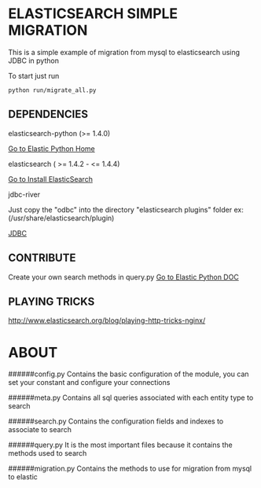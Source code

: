 ELASTICSEARCH SIMPLE MIGRATION
===============================
This is a simple example of migration from mysql to elasticsearch using JDBC in python

To start just run
 ```
python run/migrate_all.py
```

DEPENDENCIES
------------

elasticsearch-python (>= 1.4.0) 

[Go to Elastic Python Home](http://www.elasticsearch.org/guide/en/elasticsearch/client/python-api/current/)

elasticsearch ( >= 1.4.2 - <= 1.4.4) 

[Go to Install ElasticSearch](http://www.elasticsearch.org/guide/en/elasticsearch/guide/current/_installing_elasticsearch.html)


jdbc-river

Just copy the "odbc" into the directory "elasticsearch plugins" folder ex: (/usr/share/elasticsearch/plugin)

[JDBC](https://github.com/jprante/elasticsearch-jdbc)



CONTRIBUTE
---------
Create your own search methods in query.py
[Go to Elastic Python DOC](http://elasticsearch-py.readthedocs.org/en/latest/api.html)


PLAYING TRICKS
--------------
http://www.elasticsearch.org/blog/playing-http-tricks-nginx/

ABOUT
======

######config.py
Contains the basic configuration of the module, you can set your constant and configure your connections

######meta.py
Contains all sql queries associated with each entity type to search

######search.py
Contains the configuration fields and indexes to associate to search

######query.py
It is the most important files because it contains the methods used to search

######migration.py
Contains the methods to use for migration from mysql to elastic

